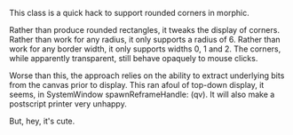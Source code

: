 This class is a quick hack to support rounded corners in morphic.

Rather than produce rounded rectangles, it tweaks the display of corners.
Rather than work for any radius, it only supports a radius of 6.
Rather than work for any border width, it only supports widths 0, 1 and 2.
The corners, while apparently transparent, still behave opaquely to mouse clicks.

Worse than this, the approach relies on the ability to extract underlying bits from the canvas prior to display.  This ran afoul of top-down display, it seems, in SystemWindow spawnReframeHandle: (qv).  It will also make a postscript printer very unhappy.

But, hey, it's cute.